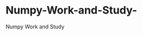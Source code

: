  # Numpy-Work-and-Study-
Numpy Work and Study 
                
                
              
                     
                  
                                                         
                             
                  
                    
                                                                                                     
                                                                                                           
                                                                                 
                                                                                                                                                                 
                                                
                                                                                                                                                                        
                                                                                                                
                                                                                                                                                                                                                  
                                                                                                                                                       
                                                                                                                                           
                                                                                                                                                                       
                                                                                                       
                                                                               
                                                                        
                    
